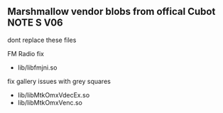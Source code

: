 Marshmallow vendor blobs from offical Cubot NOTE S V06
---------------
dont replace these files

FM Radio fix
- lib/libfmjni.so

 fix gallery issues with grey squares
- lib/libMtkOmxVdecEx.so
- lib/libMtkOmxVenc.so

